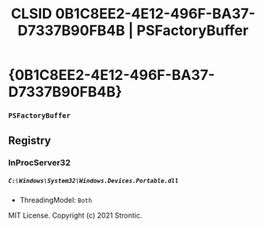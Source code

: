 ﻿---
title: "CLSID 0B1C8EE2-4E12-496F-BA37-D7337B90FB4B | PSFactoryBuffer"
excerpt: What is COM-Object CLSID 0B1C8EE2-4E12-496F-BA37-D7337B90FB4B?
---

# {0B1C8EE2-4E12-496F-BA37-D7337B90FB4B}

### `PSFactoryBuffer`

## Registry


### InProcServer32

##### `C:\Windows\System32\Windows.Devices.Portable.dll`
* ThreadingModel: `Both`

MIT License. Copyright (c) 2021 Strontic.


